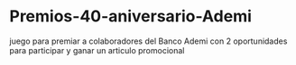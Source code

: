 # Premios-40-aniversario-Ademi
juego para premiar a colaboradores del Banco Ademi con 2 oportunidades para participar y ganar un articulo promocional
